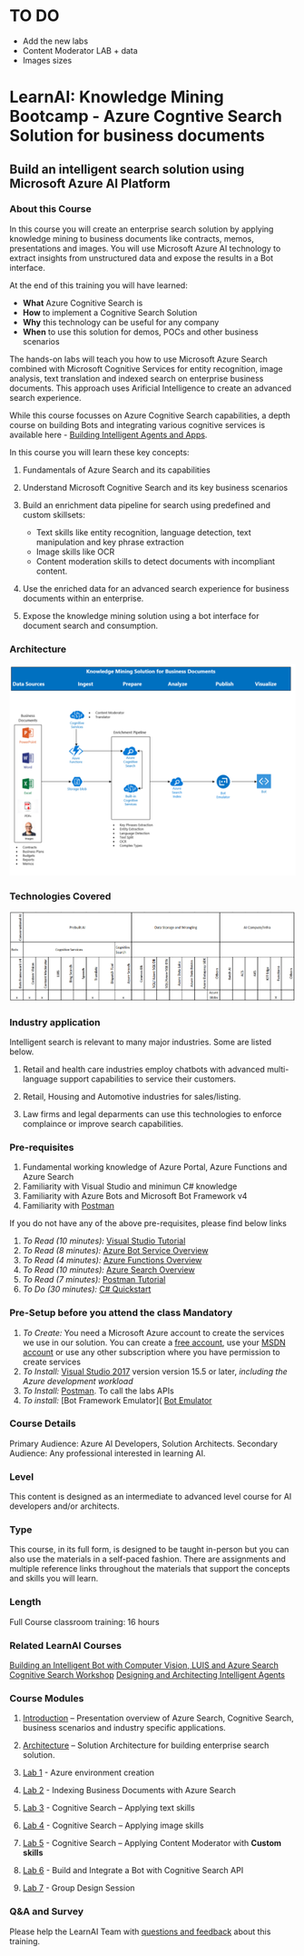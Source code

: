 # TO DO

+ Add the new labs
+ Content Moderator LAB + data
+ Images sizes

# LearnAI: Knowledge Mining Bootcamp - Azure Cogntive Search Solution for business documents

## Build an intelligent search solution  using Microsoft Azure AI Platform

### About this Course

In this course you will create an enterprise search solution by applying knowledge mining to business documents like contracts, memos, presentations and images. You will use Microsoft Azure AI technology to extract insights from unstructured data and expose the results in a Bot interface.

At the end of this training you will have learned:

+ **What** Azure Cognitive Search is
+ **How** to implement a Cognitive Search Solution
+ **Why** this technology can be useful for any company
+ **When** to use this solution for demos, POCs and other business scenarios

The hands-on labs will teach you how to use Microsoft Azure Search combined with Microsoft Cognitive Services for entity recognition, image analysis, text translation and indexed search on enterprise business documents. This approach uses Arificial Intelligence to create an advanced search experience.

While this course focusses on Azure Cognitive Search capabilities, a depth course on building Bots and integrating various cognitive services is available here - [Building Intelligent Agents and Apps](https://azure.github.io/LearnAI-Bootcamp/emergingaidev_bootcamp).

In this course you will learn these key concepts:

1. Fundamentals of Azure Search and its capabilities

1. Understand Microsoft Cognitive Search and its key business scenarios

1. Build an enrichment data pipeline for search using predefined and custom skillsets:

    + Text skills like entity recognition, language detection, text manipulation and key phrase extraction
    + Image skills like OCR
    + Content moderation skills to detect documents with incompliant content.

1. Use the enriched data for an advanced search experience for business documents within an enterprise.

1. Expose the knowledge mining solution using a bot interface for document search and consumption.

### Architecture

![Architecture](./resources/images/readme-images/architecture.png)

### Technologies Covered

![Technology](./resources/images/readme-images/KMTechnologyMap.png)

### Industry application

Intelligent search is relevant to many major industries. Some are listed below.

1. Retail and health care industries employ chatbots with advanced multi-language support capabilities to service their customers.

1. Retail, Housing and Automotive industries for sales/listing.

1. Law firms and legal deparments can use this technologies to enforce complaince or improve search capabilities.

### Pre-requisites

1. Fundamental working knowledge of Azure Portal, Azure Functions and Azure Search
1. Familiarity with Visual Studio and minimun C# knowledge
1. Familiarity with Azure Bots and Microsoft Bot Framework v4
1. Familiarity with [Postman](https://www.getpostman.com/)

If you do not have any of the above pre-requisites, please find below links

1. *To Read (10 minutes):* [Visual Studio Tutorial](https://docs.microsoft.com/en-us/visualstudio/ide/visual-studio-ide)
1. *To Read (8 minutes):* [Azure Bot Service Overview](https://docs.microsoft.com/en-us/azure/bot-service/bot-service-overview-introduction?view=azure-bot-service-4.0)
1. *To Read (4 minutes):* [Azure Functions Overview](https://docs.microsoft.com/en-us/azure/azure-functions/functions-overview)  
1. *To Read (10 minutes):* [Azure Search Overview](https://docs.microsoft.com/en-us/azure/search/search-what-is-azure-search)
1. *To Read (7 minutes):* [Postman Tutorial](https://docs.microsoft.com/en-us/azure/search/search-fiddler)
1. *To Do (30 minutes):* [C# Quickstart](https://docs.microsoft.com/en-us/dotnet/csharp/quick-starts/)

### Pre-Setup before you attend the class Mandatory

1. *To Create:* You need a Microsoft Azure account to create the services we use in our solution. You can create a [free account](https://azure.microsoft.com/en-us/free/), use your [MSDN account](https://azure.microsoftcom/en-us/pricing/member-offers/credit-for-visual-studio-subscribers/) or use any other subscription where you have permission to create services
1. *To Install:* [Visual Studio 2017](https://www.visualstudio.com/vs/) version version 15.5 or later, *including the Azure development workload*
1. *To Install:* [Postman](https://www.getpostman.com/). To call the labs APIs
1. *To install:* [Bot Framework Emulator]( [Bot Emulator](https://github.com/Microsoft/BotFramework-Emulator)

### Course Details

Primary Audience: Azure AI Developers, Solution Architects.
Secondary Audience:  Any professional interested in learning AI.

### Level

This content is designed as an intermediate to advanced level course for AI developers and/or architects.

### Type

This course, in its full form, is designed to be taught in-person but you can also use the materials in a self-paced fashion. There are assignments and multiple reference links throughout the materials that support the concepts and skills you will learn.

### Length

Full Course classroom training:  16 hours

### Related LearnAI Courses

[Building an Intelligent Bot with Computer Vision, LUIS and Azure Search](https://azure.github.io/LearnAI-Bootcamp/emergingaidev_bootcamp)
[Cognitive Search Workshop](https://github.com/Azure/LearnAI-Cognitive-Search)
[Designing and Architecting Intelligent Agents](https://azure.github.io/LearnAI-DesigningandArchitectingIntelligentAgents/)

### Course Modules

1. [Introduction](./Introduction.md) – Presentation overview of Azure Search, Cognitive Search, business scenarios and industry specific applications.

1. [Architecture](./Solution-Architecture.md) – Solution Architecture for building enterprise search solution.

1. [Lab 1](./Lab-Environment-Creation.md) - Azure environment creation

1. [Lab 2](./Lab-Azure-Search) - Indexing Business Documents with Azure Search

1. [Lab 3](./Lab-Text-Skills.md) - Cognitive Search – Applying text skills

1. [Lab 4](./Lab-Image-Skills.md) - Cognitive Search – Applying image skills

1. [Lab 5](./Lab-Custom-Skills.md) - Cognitive Search – Applying Content Moderator with **Custom skills**

1. [Lab 6](./Business-Documents-Bot.md) - Build and Integrate a Bot with Cognitive Search API

1. [Lab 7](./Lab-Final-Case.md) - Group Design Session

### Q&A and Survey

Please help the LearnAI Team with [questions and feedback](./QA-Feedback-Survey.md) about this training.